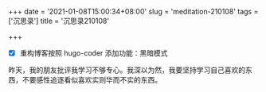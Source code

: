 +++
date = '2021-01-08T15:00:34+08:00'
slug = 'meditation-210108'
tags = ['沉思录']
title = '沉思录210108'

+++

- [x] 重构博客按照 hugo-coder 添加功能：黑暗模式

昨天，我的朋友批评我学习不够专心。我深以为然，我要坚持学习自己喜欢的东西，不要感性追逐看似喜欢实则华而不实的东西。
